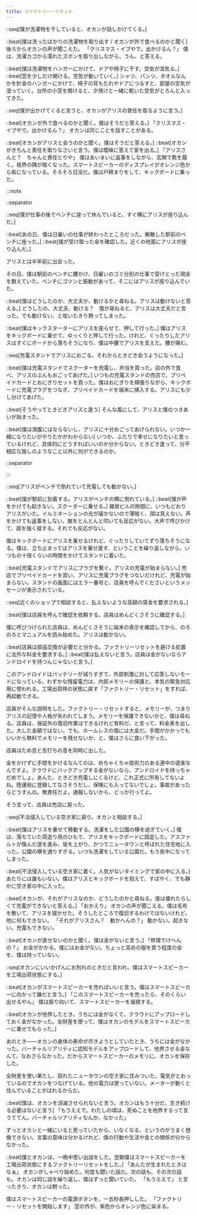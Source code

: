 ```yaml
---
title: ファクトリー・リセット
---
```


::seq[僕が洗濯物を干していると、オカンが話しかけてくる。]

::beat[僕は洗ったばかりの洗濯物を取り出す / オカンが外で食べるのかと聞く]
後ろからオカンの声が聞こえた。
「クリスマス・イブやで。出かけるん？」
僕は、洗濯カゴから濡れたズボンを取り出しながら、うん、と答える。

::beat[僕は洗濯物をハンガーにかけて、ドアや椅子に干す。空気が湿気る。]
::beat[窓を少しだけ開ける。空気が動いていく。]
シャツ、パンツ、タオルなんかを針金のハンガーにかけて、椅子の背もたれやドアにつるすと、部屋の空気が湿っていく。台所の小窓を開けると、夕焼けと一緒に乾いた空気がとろんと入ってきた。

::seq[僕が出かけてくると言うと、オカンがアリスの責任を取るように言う。]

::beat[オカンが外で食べるのかと聞く。僕はそうだと答える。]
「クリスマス・イブやで。出かけるん？」
オカンは同じことを話すことがある。

::beat[オカンがアリスと会うのかと聞く。僕はそうだと答える。]
::beat[オカンがきちんと責任を取りなさいと言う。僕は曖昧に答えて家を出る。]
「アリスさんと？　ちゃんと責任とりや」
僕はあいまいに返事をしながら、玄関で靴を履く。視界の隅が暗くなった。スマートスピーカーのディスプレイがオレンジ色から紫になっている。そろそろ日没だ。僕は戸締まりをして、キックボードに乗った。

:::note

::separator

::seq[僕が仕事の後でベンチに座って休んでいると、すぐ横にアリスが座り込んだ。]

::beat[あの日、僕は日雇いの仕事が終わったところだった。解散した駅前のベンチに座った。]
::beat[僕が受け取った金を確認した。近くの地面にアリスが座り込んだ。]

アリスとは半年前に出会った。

その日、僕は駅前のベンチに腰かけ、日雇いのゴミ分別の仕事で受けとった現金を数えていた。ベンチにゴツンと振動があって、そこにはアリスが座り込んでいた。

::beat[僕はどうしたのか、大丈夫か、動けるかと尋ねる。アリスは動けないと答える。]
どうしたの、大丈夫、動ける？　僕が尋ねると、アリスは大丈夫だと言った。でも動けない、と呟いたきり黙ってしまった。

::beat[僕はキックスターターにアリスを座らせて、押して行った。]
僕はアリスをキックボードに乗せて、ゆっくりと押して行った。けれど、ぐったりしたアリスはすぐにボードから落ちそうになり、僕は中腰でアリスを支えた。腰が痛む。

::seq[充電スタンドでアリスにおごる。それからときどき会うようになった。]

::beat[僕は充電スタンドでスクーターを充電し、弁当を買った。店の外で食べ、アリスのぶんもおごってあげた。]
いつもの充電スタンドの売店で、プリペイドカードとおにぎりセットを買った。僕はおにぎりを頬張りながら、キックボードに充電プラグをつなぎ、プリペイドカードを端末に挿入する。アリスにも少し分けてあげた。

::beat[そうやってときどきアリスと逢う]
そんな風にして、アリスと僕のつきあいが始まった。

::beat[僕は満腹にはならないし、アリスに十分おごってあげられない。いつか一緒になりたいがやりたかがわからない]
いつか、ふたりで幸せになりたいと思っているけれど、具体的にどうすればいいのか分からない。ときどき逢って、分不相応な施しのようなこと以外に何ができるのか。

::separator

:::

::seq[アリスがベンチで倒れていて充電しても動かない。]

::beat[僕が駅前に到着する。アリスがベンチの横に倒れている。]
::beat[僕が声をかけても起きない。スクーターに乗せる。]
雑居ビルの隙間に、いつもどおりアリスがいた。イルミネーションの光が届かないので薄暗く、顔は見えない。声をかけても返事をしない。腕をとんとんと叩いても反応がない。大声で呼びかけて、肩を強く揺する。それでも反応がない。

僕はキックボードにアリスを乗せるけれど、ぐったりしていてずり落ちそうになる。僕は、立ち止まってはアリスを乗せ直す、ということを繰り返しながら、いつもの十倍くらいの時間をかけてスタンドに着いた。

::beat[充電スタンドでアリスにプラグを繋ぐ。アリスの充電が始まらない。]
売店でプリペイドカードを買い、アリスに充電プラグをつないだけれど、充電が始まらない。スタンドの画面にはエラー番号と、店員を呼んでくださいというメッセージが表示されている。

::seq[近くのショップで相談すると、払えないような高額の賃金を要求される。]

::beat[僕は店員を呼んで確認を依頼する。店員はめんどくさそうに確認する。]

僕に呼びつけられた店員は、めんどくさそうに端末の表示を確認してから、のろのろとマニュアルを読み始めた。アリスは動かない。

::beat[店員は部品交換が必要だと分かる。ファクトリーリセットを避ける処置に法外な料金を要求する。]
::beat[僕は払えないと言う。店員は金がないならアンドロイドを持つんじゃないと言う。]

このアンドロイドはバッテリーが減りすぎて、外部刺激に対して応答しないモードになっている。わずかな残留電力は、内部メモリーの保護と、本気の緊急対応用に使われる。工場出荷時の状態に戻す「ファクトリー・リセット」をすれば、再起動できる。

店員がそんな説明をした。ファクトリー・リセットすると、メモリーが、つまりアリスの記憶や人格が失われてしまう。メモリーを保護できないかと、僕は尋ねる。店員は、保証外の復旧作業はできるけれど有料だ、と言って、料金表を出した。大した金額ではない。でも、ホームレスの僕には大金だ。手間がかかってもいいから無料でメモリーを残せないか、と、僕はさらに食い下がった。

店員はため息と舌打ちの音を同時に出した。

金をかけずに手間をかけるなんてのは、めちゃくちゃ技術力のある連中の道楽なんですよ。クラウドにバックアップする金がないなら、アンドロイドを持っちゃだめでしょ。あんた、ときどき充電しにくるけど、これ正式に所有してないよね。陸運局に登録してなさそうだし、保険にも入ってないでしょ。事故があったらどうすんの。無責任だよ。通報しないから、どっか行ってよ。

そう言って、店員は売店に戻った。

::seq[不法侵入している空き家に戻り、オカンと相談する。]

::beat[僕はアリスを乗せて移動する。洗濯をした公園の横を過ぎていく。]
僕は、落ちていた荷造り用のひもで、アリスをキックボードに固定した。アスファルトが傷んだ道を進み、坂を上がり、かつてニュータウンと呼ばれた住宅地に入った。公園の横を通りすぎる。いつも洗濯をしている公園だ。もう夜中になってしまった。

::beat[不法侵入している空き家に着く。人気がないタイミングで家の中に入る。]
あたりには誰もいない。僕はアリスとキックボードを抱えて、すばやく、でも静かに空き家の中に入った。

::beat[オカンが、それがアリスなのか、どうしたのかと尋ねる。僕は壊れたらしくて充電ができないと答える。]
「おかえり」
オカンの声が聞こえる。僕は毛布を敷いて、アリスを寝かせた。そうしたところで復旧するわけではないけれど、他に何もできない。
「それがアリスさん？　動かへんの？」
動かない。起きない。充電もできない。

::beat[オカンが直せないのかと聞く。僕は金がないと言う。]
「修理でけへんの？」
お金がかかる。僕にはお金がない。ちょっと高めの服を買う程度の金を、僕は持っていない。

::seq[オカンにいいかげんにお別れのときだと言われ、僕はスマートスピーカーを工場出荷状態にする。]

::beat[オカンがスマートスピーカーを売ればいいと言う。僕はスマートスピーカーに向かって嫌だと言う。]
「このスマートスピーカーを売ったら、そのくらい出せるやん」
僕は振り向いて、スマートスピーカーを凝視する。

::beat[オカンが他界したとき、うちには金がなくて、クラウドにアップロードしておく金がなかった。全財産を使って、僕はオカンのモデルをスマートスピーカーに乗せてもらった。]

あのとき――オカンの身体の寿命が尽きようとしていたとき、うちには金がなかった。バーチャルリアリティに認知モデルをアップロードして、他界させる金なんて、なおさらなかった。だからスマートスピーカーのメモリに、オカンを保存した。

全財産を使い果たし、寂れたニュータウンの空き家に住みついた。電気がとおっているのでオカンをつなげている。他の電力は使っていない。メーターが動くと住んでいることがばれるからだ。

::beat[僕は、オカンを消滅させられないと言う。オカンはもう十分だ、生き続ける必要はないと言う]
「もうええで。わたしの頃は、死ぬことを他界するって言うててん。バーチャルリアリティなんか、なかった」

ずっとオカンと一緒にいると思っていたから、いなくなる、というのがうまく想像できない。言葉の意味は分かるけれど、僕の行動や生活や金との関係が分からなかった。

::beat[僕とオカンは、一晩中思い出話をした。翌朝僕はスマートスピーカーを工場出荷状態にするファクトリーリセットをした。]
「あんたが生まれたときはなぁ」
オカンがしゃべり始めた。何度も聞いた話だ。次の話も、その次の話も。オカンは同じ話を繰り返し、僕はずっと聞いていた。
「もうええで」
と言ったきり、オカンは黙った。

僕はスマートスピーカーの電源ボタンを、一五秒長押しした。
「ファクトリー・リセットを開始します」
窓の外が、紫色からオレンジ色に染まる。
